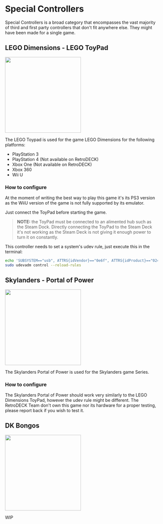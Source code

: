 # Special Controllers

Special Controllers is a broad category that encompasses the vast majority of third and first party controllers that don't fit anywhere else.
They might have been made for a single game.

## LEGO Dimensions - LEGO ToyPad

<img src="../../wiki_images/controllers/lego-toypad.jpg" width="250">

The LEGO Toypad is used for the game LEGO Dimensions for the following platforms:

- PlayStation 3
- PlayStation 4 (Not available on RetroDECK)
- Xbox One (Not available on RetroDECK)
- Xbox 360
- Wii U

### How to configure
At the moment of writing the best way to play this game it's its PS3 version as the WiiU version of the game is not fully supported by its emulator.

Just connect the ToyPad before starting the game.

> **NOTE:** the ToyPad must be connected to an alimented hub such as the Steam Dock. Directly connecting the ToyPad to the Steam Deck it's not working as the Steam Deck is not giving it enough power to turn it on constantly.

This controller needs to set a system's udev rule, just execute this in the terminal:
```bash
echo 'SUBSYSTEM=="usb", ATTRS{idVendor}=="0e6f", ATTRS{idProduct}=="0241", MODE="0666"' | sudo tee -a /etc/udev/rules.d/71-toypad.rules > /dev/null
sudo udevadm control --reload-rules
```

## Skylanders - Portal of Power

<img src="../../wiki_images/controllers/skylanders-portal.jpg" width="250">

The Skylanders Portal of Power is used for the Skylanders game Series.

### How to configure
The Skylanders Portal of Power should work very similarly to the LEGO Dimensions ToyPad, however the udev rule might be different.
The RetroDECK Team don't own this game nor its hardware for a proper testing, please report back if you wish to test it.

## DK Bongos

<img src="../../wiki_images/controllers/dk-bongos.jpg" width="250">

WIP
